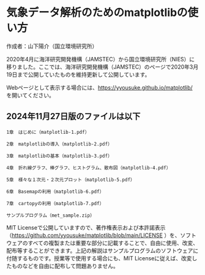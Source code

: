 # 気象データ解析のためのmatplotlibの使い⽅

作成者：山下陽介（国立環境研究所）

2020年4月に海洋研究開発機構（JAMSTEC）から国立環境研究所（NIES）に移りました。ここでは、海洋研究開発機構（JAMSTEC）のページで2020年3月19日まで公開していたものを維持更新して公開しています。

Webページとして表示する場合には、https://yyousuke.github.io/matplotlib/ を開いてください。


## 2024年11月27日版のファイルは以下

    1章　はじめに（matplotlib-1.pdf）

    2章　matplotlibの導入（matplotlib-2.pdf）

    3章　matplotlibの基本（matplotlib-3.pdf）

    4章　折れ線グラフ、棒グラフ、ヒストグラム、散布図（matplotlib-4.pdf）

    5章　様々な１次元・２次元プロット（matplotlib-5.pdf）

    6章　Basemapの利用（matplotlib-6.pdf）

    7章　cartopyの利用（matplotlib-7.pdf）

    サンプルプログラム（met_sample.zip）

MIT Licenseで公開していますので、著作権表示および本許諾表示（https://github.com/yyousuke/matplotlib/blob/main/LICENSE ）を、ソフトウェアのすべての複製または重要な部分に記載することで、自由に使用、改変、配布等することができます。上記の解説はサンプルプログラムのソフトウェアに付随するものです。授業等で使用する場合にも、MIT Licenseに従えば、改変したものなどを自由に配布して問題ありません。

